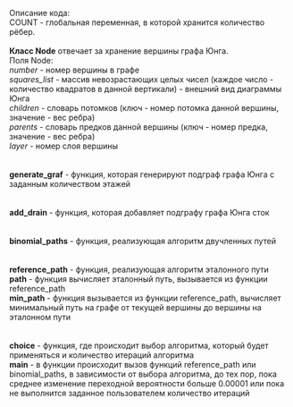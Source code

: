 Описание кода:\
COUNT - глобальная переменная, в которой хранится количество рёбер.\
\
**Класс Node** отвечает за хранение вершины графа Юнга.\
Поля Node:\
*number* - номер вершины в графе\
*squares_list* - массив невозрастающих целых чисел (каждое число - количество квадратов в данной вертикали) - внешний вид диаграммы Юнга\
*children* - словарь потомков (ключ - номер потомка данной вершины, значение - вес ребра)\
*parents* - словарь предков данной вершины (ключ - номер предка, значение - вес ребра)\
*layer* - номер слоя вершины\
\
\
**generate_graf** - функция, которая генерируют подграф графа Юнга с заданным количеством этажей\
\
\
**add_drain** - функция, которая добавляет подграфу графа Юнга сток\
\
\
**binomial_paths** - функция, реализующая алгоритм двучленных путей\
\
\
**reference_path** - функция, реализующая алгоритм эталонного пути\
**path** - функция вычисляет эталонный путь, вызывается из функции reference_path\
**min_path** - функция вызывается из функции reference_path, вычисляет минимальный путь на графе от текущей вершины до вершины на эталонном пути\
\
\
**choice** - функция, где происходит выбор алгоритма, который будет применяться и количество итераций алгоритма\
**main** - в функции происходит вызов функций reference_path или binomial_paths, в зависимости от выбора алгоритма, до тех пор, пока среднее изменение переходной вероятности больше 0.00001 или пока не выполнится заданное пользователем количество итераций
